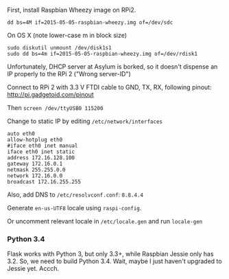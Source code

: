 First, install Raspbian Wheezy image on RPi2.

    dd bs=4M if=2015-05-05-raspbian-wheezy.img of=/dev/sdc
    
On OS X (note lower-case m in block size)

    sudo diskutil unmount /dev/disk1s1
    sudo dd bs=4m if=2015-05-05-raspbian-wheezy.img of=/dev/rdisk1

Unfortunately, DHCP server at Asylum is borked, so it doesn't dispense an IP properly to the RPi 2 ("Wrong server-ID")

Connect to RPi 2 with 3.3 V FTDI cable to GND, TX, RX, following pinout: http://pi.gadgetoid.com/pinout

Then `screen /dev/ttyUSB0 115200`

Change to static IP by editing `/etc/network/interfaces`

    auto eth0
    allow-hotplug eth0
    #iface eth0 inet manual
    iface eth0 inet static
    address 172.16.128.100  
    gateway 172.16.0.1
    netmask 255.255.0.0
    network 172.16.0.0
    broadcast 172.16.255.255

Also, add DNS to `/etc/resolvconf.conf`: `8.8.4.4`

Generate `en-us-UTF8` locale using `raspi-config`.

Or uncomment relevant locale in `/etc/locale.gen` and run `locale-gen`

### Python 3.4 ###

Flask works with Python 3, but only 3.3+, while Raspbian Jessie only has 3.2. So, we need to build Python 3.4. Wait, maybe I just haven't upgraded to Jessie yet. Accch.

